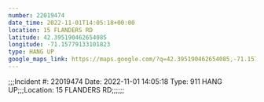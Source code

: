 ```yaml
---
number: 22019474
date_time: 2022-11-01T14:05:18+00:00
location: 15 FLANDERS RD
latitude: 42.395190462654085
longitude: -71.15779133101823
type: HANG UP
google_maps_link: https://maps.google.com/?q=42.395190462654085,-71.15779133101823
---
```


;;;Incident #: 22019474  Date: 2022-11-01 14:05:18   Type: 911 HANG UP;;;Location: 15 FLANDERS RD;;;;;;
